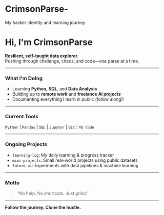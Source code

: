# CrimsonParse-
My hacker identity and learning journey 
# Hi, I'm CrimsonParse

**Resilient, self-taught data explorer.**  
Pushing through challenge, chaos, and code—one parse at a time.

---

### What I'm Doing
- Learning **Python, SQL**, and **Data Analysis**
- Building up to **remote work** and **freelance AI projects**
- Documenting everything I learn in public (follow along!)

---

### Current Tools
`Python` | `Pandas` | `SQL` | `Jupyter` | `Git` | `VS Code`

---

### Ongoing Projects
- `learning-log`: My daily learning & progress tracker
- `mini-projects`: Small real-world projects using public datasets
- `future-ai`: Experiments with data pipelines & machine learning

---

### Motto
> “No help. No shortcuts. Just grind.”

---

**Follow the journey. Clone the hustle.**

